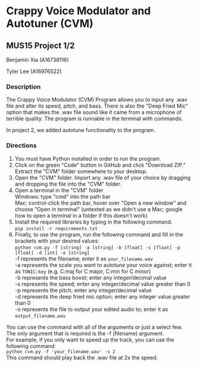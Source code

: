
# Crappy Voice Modulator and Autotuner (CVM)
## MUS15 Project 1/2

Benjamin Xia (A16738116)

Tyler Lee (A16976522)

### Description
The Crappy Voice Modulator (CVM) Program allows you to input any .wav file and alter its speed, pitch, and bass. There is also the "Deep Fried Mic" option that makes the .wav file sound like it came from a microphone of terrible quality. The program is runnable in the terminal with commands.

In project 2, we added autotune functionality to the program.

### Directions
1. You must have Python installed in order to run the program.
2. Click on the green "Code" button in GitHub and click "Download ZIP." Extract the "CVM" folder somewhere to your desktop.
3. Open the "CVM" folder. Import any .wav file of your choice by dragging and dropping the file into the "CVM" folder. 
4. Open a terminal in the "CVM" folder
    <br/>Windows: type "cmd" into the path bar
    <br/>Mac: control-click the path bar, hover over "Open a new window" and choose "Open in terminal" (untested as we didn't use a Mac; google how to open a terminal in a folder if this doesn't work)
6. Install the required libraries by typing in the following command. <br/>
    ```pip install -r requirements.txt```
7. Finally, to use the program, run the following command and fill in the brackets with your desired values: <br/>
    ```python cvm.py -f [string] -a [string] -b [float] -s [float] -p [float] -d [int] -o [string]```
    <br/>-f represents the filename; enter it as `your_filename.wav`
    <br/>-a represents the scale you want to autotune your voice against; enter it as `TONIC:key` (e.g. C:maj for C major, C:min for C minor)
    <br/>-b represents the bass boost; enter any integer/decimal value
    <br/>-s represents the speed; enter any integer/decimal value greater than 0
    <br/>-p represents the pitch; enter any integer/decimal value
    <br/>-d represents the deep fried mic option; enter any integer value greater than 0
    <br/>-o represents the file to output your edited audio to; enter it as `output_filename.wav`
   
You can use the command with all of the arguments or just a select few. <br/>
The only argument that is required is the -f (filename) argument. <br/>
For example, if you only want to speed up the track, you can use the following command: <br/>
    ```python cvm.py -f 'your_filename.wav' -s 2``` <br/>
This command should play back the .wav file at 2x the speed.
